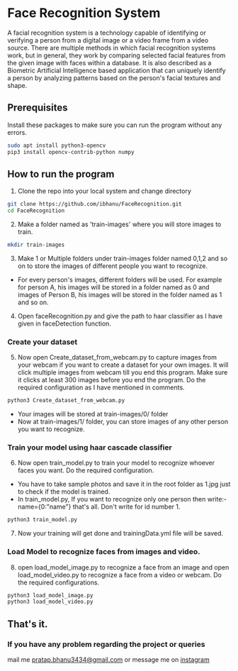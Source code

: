 # Face Recognition System

A facial recognition system is a technology capable of identifying or verifying a person from a digital image or a video frame from a video source. There are multiple methods in which facial recognition systems work, but in general, they work by comparing selected facial features from the given image with faces within a database. It is also described as a Biometric Artificial Intelligence based application that can uniquely identify a person by analyzing patterns based on the person's facial textures and shape.

## Prerequisites

Install these packages to make sure you can run the program without any errors.

```bash
sudo apt install python3-opencv
pip3 install opencv-contrib-python numpy
```

## How to run the program
1. Clone the repo into your local system and change directory
```bash
git clone https://github.com/ibhanu/FaceRecognition.git
cd FaceRecognition
```
2. Make a folder named as 'train-images' where you will store images to train.
```bash
mkdir train-images
```
3. Make 1 or Multiple folders under train-images folder named 0,1,2 and so on to store the images of different people you want to recognize. 
- For every person's images, different folders will be used. For example for person A, his images will be stored in a folder named as 0
and images of Person B, his images will be stored in the folder named as 1 and so on.

4. Open faceRecognition.py and give the path to haar classifier as I have given in faceDetection function.
### Create your dataset
5. Now open Create_dataset_from_webcam.py to capture images from your webcam if you want to create a dataset for your own images. It will click multiple images from webcam till you end this program. 
Make sure it clicks at least 300 images before you end the program. Do the required configuration as I have mentioned in comments.
```bash
python3 Create_dataset_from_webcam.py
```
- Your images will be stored at train-images/0/ folder
- Now at train-images/1/ folder, you can store images of any other person you want to recognize.

### Train your model using haar cascade classifier
6. Now open train_model.py to train your model to recognize whoever faces you want. Do the required configuration.
- You have to take sample photos and save it in the root folder as 1.jpg just to check if the model is trained.
- In train_model.py, If you want to recognize only one person then write:- name={0:"name"} that's all. Don't write for id number 1.
```bash
python3 train_model.py
```
7. Now your training will get done and trainingData.yml file will be saved.

### Load Model to recognize faces from images and video.
8. open load_model_image.py to recognize a face from an image and open load_model_video.py to recognize a face from a video or webcam. Do the required configurations.
```bash
python3 load_model_image.py
python3 load_model_video.py
```
## That's it.

### If you have any problem regarding the project or queries 
mail me pratap.bhanu3434@gmail.com
or message me on [instagram](www.instagram.com\itsbhanupratap)
